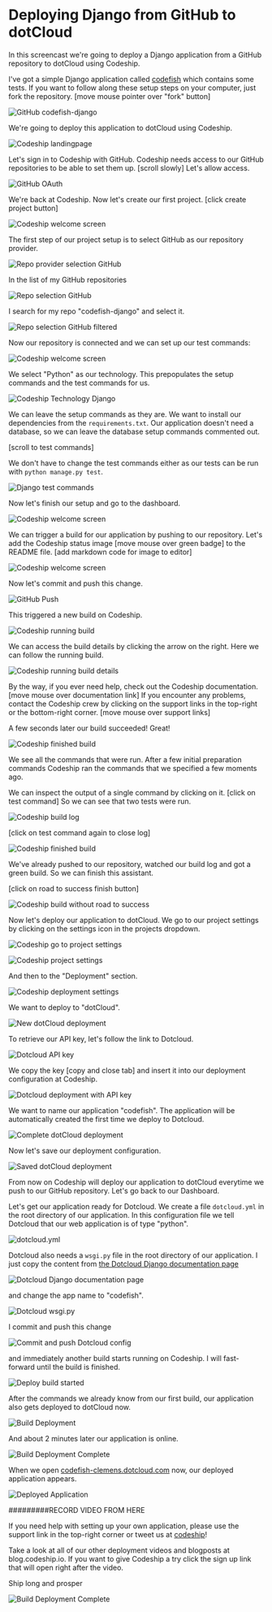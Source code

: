 












Deploying Django from GitHub to dotCloud
======================

In this screencast we're going to deploy a Django application from a GitHub repository to dotCloud using Codeship.





I've got a simple Django application called [codefish][codefish-repo] which contains some tests. If you want to follow along these setup steps on your computer, just fork the repository. [move mouse pointer over "fork" button]

![GitHub codefish-django][screenshot-repository]





We're going to deploy this application to dotCloud using Codeship.

![Codeship landingpage][screenshot-codefish-landingpage]

Let's sign in to Codeship with GitHub. Codeship needs access to our GitHub repositories to be able to set them up. [scroll slowly] Let's allow access.

![GitHub OAuth][screenshot-oauth]

We're back at Codeship. Now let's create our first project. [click create project button]

![Codeship welcome screen][screenshot-codeship-welcome]





The first step of our project setup is to select GitHub as our repository provider.

![Repo provider selection GitHub][screenshot-repo-provider-selection]

In the list of my GitHub repositories

![Repo selection GitHub][screenshot-repo-selection]

I search for my repo "codefish-django" and select it.

![Repo selection GitHub filtered][screenshot-repo-selection-filtered]

Now our repository is connected and we can set up our test commands:

![Codeship welcome screen][screenshot-codeship-technology]

We select "Python" as our technology. This prepopulates the setup commands and the test commands for us.

![Codeship Technology Django][screenshot-codeship-technology-selected]





We can leave the setup commands as they are. We want to install our dependencies from the `requirements.txt`. Our application doesn't need a database, so we can leave the database setup commands commented out.

[scroll to test commands]

We don't have to change the test commands either as our tests can be run with `python manage.py test`.

![Django test commands][screenshot-test-commands]





Now let's finish our setup and go to the dashboard.

![Codeship welcome screen][screenshot-codeship-dasboard]





We can trigger a build for our application by pushing to our repository. Let's add the Codeship status image [move mouse over green badge] to the README file.
[add markdown code for image to editor]

![Codeship welcome screen][screenshot-codeship-image]

Now let's commit and push this change.

![GitHub Push][screenshot-codeship-push]

This triggered a new build on Codeship.

![Codeship running build][screenshot-first-build-running]

We can access the build details by clicking the arrow on the right. Here we can follow the running build.

![Codeship running build details][screenshot-first-build-running-details]

By the way, if you ever need help, check out the Codeship documentation. [move mouse over documentation link] If you encounter any problems, contact the Codeship crew by clicking on the support links in the top-right or the bottom-right corner. [move mouse over support links]

A few seconds later our build succeeded! Great!

![Codeship finished build][screenshot-first-build-finished]

We see all the commands that were run. After a few initial preparation commands Codeship ran the commands that we specified a few moments ago.





We can inspect the output of a single command by clicking on it.
[click on test command]
So we can see that two tests were run.

![Codeship build log][screenshot-build-log]

[click on test command again to close log]

![Codeship finished build][screenshot-first-build-finished]





We've already pushed to our repository, watched our build log and got a green build. So we can finish this assistant.

[click on road to success finish button]

![Codeship build without road to success][screenshot-build-without-road-to-success]





Now let's deploy our application to dotCloud. We go to our project settings by clicking on the settings icon in the projects dropdown.

![Codeship go to project settings][screenshot-go-to-project-settings]

![Codeship project settings][screenshot-project-settings]

And then to the "Deployment" section.

![Codeship deployment settings][screenshot-deployment-settings]

We want to deploy to "dotCloud".

![New dotCloud deployment][screenshot-new-deployment]





To retrieve our API key, let's follow the link to Dotcloud.

![Dotcloud API key][screenshot-dotcloud-api-key]

We copy the key [copy and close tab] and insert it into our deployment configuration at Codeship.

![Dotcloud deployment with API key][screenshot-dotcloud-deployment-api-key]

We want to name our application "codefish". The application will be automatically created the first time we deploy to Dotcloud.





![Complete dotCloud deployment][screenshot-complete-deployment]

Now let's save our deployment configuration.

![Saved dotCloud deployment][screenshot-saved-deployment]

From now on Codeship will deploy our application to dotCloud everytime we push to our GitHub repository.
Let's go back to our Dashboard.





Let's get our application ready for Dotcloud. We create a file `dotcloud.yml` in the root directory of our application. In this configuration file we tell Dotcloud that our web application is of type "python".

![dotcloud.yml][screenshot-dotcloud-yml]

Dotcloud also needs a `wsgi.py` file in the root directory of our application. I just copy the content from [the Dotcloud Django documentation page](http://docs.dotcloud.com/tutorials/python/django/#wsgi-py)

![Dotcloud Django documentation page][screenshot-deployment-documentation-page]

and change the app name to "codefish".

![Dotcloud wsgi.py][screenshot-dotcloud-wsgi-py]

I commit and push this change

![Commit and push Dotcloud config][screenshot-commit-and-push-deployment-config]





and immediately another build starts running on Codeship. I will fast-forward until the build is finished.

![Deploy build started][screenshot-deploy-build-started]

After the commands we already know from our first build, our application also gets deployed to dotCloud now.

![Build Deployment][screenshot-build-deployment]

And about 2 minutes later our application is online.

![Build Deployment Complete][screenshot-build-deployment-complete]





When we open [codefish-clemens.dotcloud.com][codefish-live] now, our deployed application appears.

![Deployed Application][screenshot-deployed-application]

#########RECORD VIDEO FROM HERE

If you need help with setting up your own application, please use the support link in the top-right corner or tweet us at [codeship][codeship-twitter]!

Take a look at all of our other deployment videos and blogposts at blog.codeship.io.
If you want to give Codeship a try click the sign up link that will open right after the video.

Ship long and prosper

![Build Deployment Complete][screenshot-build-deployment-complete]



 [codeship]: https://www.codeship.io/
 [codeship-twitter]: http://www.twitter.com/codeship
 
 [codefish-repo]: https://github.com/codeship-tutorials/codefish-django
 
 
 [codefish-live]: http://codefish-clemens.dotcloud.com
 
 [screenshot-repository]: https://raw.githubusercontent.com/codeship/screencast-storyboards/django-github-dotcloud/screenshots/github/codefish-django/repository.png
 [screenshot-codefish-landingpage]: https://raw.githubusercontent.com/codeship/screencast-storyboards/django-github-dotcloud/screenshots/codeship-landingpage.png
 [screenshot-oauth]: https://raw.githubusercontent.com/codeship/screencast-storyboards/django-github-dotcloud/screenshots/github/oauth.png
 [screenshot-codeship-welcome]: https://raw.githubusercontent.com/codeship/screencast-storyboards/django-github-dotcloud/screenshots/codeship-welcome.png
 [screenshot-repo-provider-selection]: https://raw.githubusercontent.com/codeship/screencast-storyboards/django-github-dotcloud/screenshots/github/repo-provider-selection.png
 [screenshot-repo-selection]: https://raw.githubusercontent.com/codeship/screencast-storyboards/django-github-dotcloud/screenshots/repo-selection.png
 [screenshot-repo-selection-filtered]: https://raw.githubusercontent.com/codeship/screencast-storyboards/django-github-dotcloud/screenshots/django/codefish-django-selection-filtered.png
 [screenshot-codeship-technology]: https://raw.githubusercontent.com/codeship/screencast-storyboards/django-github-dotcloud/screenshots/codeship-technology.png
 [screenshot-codeship-technology-selected]: https://raw.githubusercontent.com/codeship/screencast-storyboards/django-github-dotcloud/screenshots/django/codeship-technology.png
 [screenshot-technology-version]: https://raw.githubusercontent.com/codeship/screencast-storyboards/django-github-dotcloud/screenshots/django/technology-version.png
 [screenshot-test-commands]: https://raw.githubusercontent.com/codeship/screencast-storyboards/django-github-dotcloud/screenshots/django/test-commands.png
 [screenshot-codeship-dasboard]: https://raw.githubusercontent.com/codeship/screencast-storyboards/django-github-dotcloud/screenshots/github/codefish-django/codeship-dashboard.png
 [screenshot-codeship-image]: https://raw.githubusercontent.com/codeship/screencast-storyboards/django-github-dotcloud/screenshots/django/codeship-image.png
 [screenshot-codeship-push]: https://raw.githubusercontent.com/codeship/screencast-storyboards/django-github-dotcloud/screenshots/github/codefish-django/push.png
 [screenshot-first-build-running]: https://raw.githubusercontent.com/codeship/screencast-storyboards/django-github-dotcloud/screenshots/django/first-build-running.png
 [screenshot-first-build-running-details]: https://raw.githubusercontent.com/codeship/screencast-storyboards/django-github-dotcloud/screenshots/github/codefish-django/first-build-running-details.png
 [screenshot-first-build-finished]: https://raw.githubusercontent.com/codeship/screencast-storyboards/django-github-dotcloud/screenshots/github/codefish-django/first-build-finished.png
 [screenshot-build-log]: https://raw.githubusercontent.com/codeship/screencast-storyboards/django-github-dotcloud/screenshots/github/codefish-django/build-log.png
 [screenshot-build-without-road-to-success]: https://raw.githubusercontent.com/codeship/screencast-storyboards/django-github-dotcloud/screenshots/github/codefish-django/build-without-road-to-success.png
 [screenshot-go-to-project-settings]: https://raw.githubusercontent.com/codeship/screencast-storyboards/django-github-dotcloud/screenshots/github/codefish-django/go-to-project-settings.png
 [screenshot-project-settings]: https://raw.githubusercontent.com/codeship/screencast-storyboards/django-github-dotcloud/screenshots/django/project-settings.png
 [screenshot-deployment-settings]: https://raw.githubusercontent.com/codeship/screencast-storyboards/django-github-dotcloud/screenshots/django/deployment-settings.png
 [screenshot-new-deployment]: https://raw.githubusercontent.com/codeship/screencast-storyboards/django-github-dotcloud/screenshots/django/dotcloud/new-deployment.png
 [screenshot-heroku-apps]: https://raw.githubusercontent.com/codeship/screencast-storyboards/django-github-dotcloud/screenshots/dotcloud/heroku-apps.png
 [screenshot-create-heroku-app]: https://raw.githubusercontent.com/codeship/screencast-storyboards/django-github-dotcloud/screenshots/dotcloud/create-heroku-app.png
 [screenshot-heroku-app-created]: https://raw.githubusercontent.com/codeship/screencast-storyboards/django-github-dotcloud/screenshots/dotcloud/heroku-app-created.png
 [screenshot-heroku-deployment-name]: https://raw.githubusercontent.com/codeship/screencast-storyboards/django-github-dotcloud/screenshots/django/dotcloud/heroku-deployment-name.png
 [screenshot-show-api-key]: https://raw.githubusercontent.com/codeship/screencast-storyboards/django-github-dotcloud/screenshots/dotcloud/show-api-key.png
 [screenshot-complete-deployment]: https://raw.githubusercontent.com/codeship/screencast-storyboards/django-github-dotcloud/screenshots/django/dotcloud/complete-deployment.png
 [screenshot-saved-deployment]: https://raw.githubusercontent.com/codeship/screencast-storyboards/django-github-dotcloud/screenshots/django/dotcloud/saved-deployment.png
 [screenshot-added-paragraph]: https://raw.githubusercontent.com/codeship/screencast-storyboards/django-github-dotcloud/screenshots/django/added-paragraph.png
 [screenshot-commit-and-push-paragraph]: https://raw.githubusercontent.com/codeship/screencast-storyboards/django-github-dotcloud/screenshots/github/django/commit-and-push-paragraph.png
 [screenshot-deploy-build-started]: https://raw.githubusercontent.com/codeship/screencast-storyboards/django-github-dotcloud/screenshots/django/dotcloud/deploy-build-started.png
 [screenshot-build-deployment]: https://raw.githubusercontent.com/codeship/screencast-storyboards/django-github-dotcloud/screenshots/django/dotcloud/build-deployment.png
 [screenshot-build-deployment-complete]: https://raw.githubusercontent.com/codeship/screencast-storyboards/django-github-dotcloud/screenshots/django/dotcloud/build-deployment-complete.png
 [screenshot-deployed-application]: https://raw.githubusercontent.com/codeship/screencast-storyboards/django-github-dotcloud/screenshots/django/dotcloud/deployed-application.png
 [screenshot-select-post-hook]: https://raw.githubusercontent.com/codeship/screencast-storyboards/django-github-dotcloud/screenshots/github/codefish-django/select-post-hook.png
 [screenshot-paste-hook-url]: https://raw.githubusercontent.com/codeship/screencast-storyboards/django-github-dotcloud/screenshots/github/codefish-django/paste-hook-url.png
 [screenshot-hook-added]: https://raw.githubusercontent.com/codeship/screencast-storyboards/django-github-dotcloud/screenshots/github/codefish-django/hook-added.png
 [screenshot-deployment-username]: https://raw.githubusercontent.com/codeship/screencast-storyboards/django-github-dotcloud/screenshots/django/dotcloud/username.png
 [screenshot-create-deployment-token]: https://raw.githubusercontent.com/codeship/screencast-storyboards/django-github-dotcloud/screenshots/django/dotcloud/create-token.png
 [screenshot-add-deployment-config]: https://raw.githubusercontent.com/codeship/screencast-storyboards/django-github-dotcloud/screenshots/dotcloud/add-config.png
 [screenshot-commit-and-push-deployment-config]: https://raw.githubusercontent.com/codeship/screencast-storyboards/django-github-dotcloud/screenshots/github/codefish-django/dotcloud/commit-and-push-deployment-config.png
 [screenshot-dotcloud-api-key]: https://raw.githubusercontent.com/codeship/screencast-storyboards/django-github-dotcloud/screenshots/dotcloud/api-key.png
 [screenshot-dotcloud-deployment-api-key]: https://raw.githubusercontent.com/codeship/screencast-storyboards/django-github-dotcloud/screenshots/django/dotcloud/deployment-api-key.png
 [screenshot-dotcloud-yml]: https://raw.githubusercontent.com/codeship/screencast-storyboards/django-github-dotcloud/screenshots/django/dotcloud/dotcloud-yml.png
 [screenshot-dotcloud-wsgi-py]: https://raw.githubusercontent.com/codeship/screencast-storyboards/django-github-dotcloud/screenshots/django/dotcloud/wsgi-py.png
 [screenshot-deployment-documentation-page]: https://raw.githubusercontent.com/codeship/screencast-storyboards/django-github-dotcloud/screenshots/django/dotcloud/documentation-page.png
 [screenshot-empty-deployment]: https://raw.githubusercontent.com/codeship/screencast-storyboards/django-github-dotcloud/screenshots/django/dotcloud/empty-deployment.png
 [screenshot-deployment-home-page]: https://raw.githubusercontent.com/codeship/screencast-storyboards/django-github-dotcloud/screenshots/dotcloud/home-page.png
 [screenshot-new-deployment-app]: https://raw.githubusercontent.com/codeship/screencast-storyboards/django-github-dotcloud/screenshots/django/dotcloud/new-deployment-app.png
 [screenshot-deployment-oauth]: https://raw.githubusercontent.com/codeship/screencast-storyboards/django-github-dotcloud/screenshots/dotcloud/oauth.png
 [screenshot-app-yml]: https://raw.githubusercontent.com/codeship/screencast-storyboards/django-github-dotcloud/screenshots/django/dotcloud/app-yml.png
 [screenshot-install-tool]: https://raw.githubusercontent.com/codeship/screencast-storyboards/django-github-dotcloud/screenshots/dotcloud/install-tool.png
 [screenshot-sign-in-to-deployment]: https://raw.githubusercontent.com/codeship/screencast-storyboards/django-github-dotcloud/screenshots/dotcloud/sign-in-to-deployment.png
 [screenshot-create-api-token]: https://raw.githubusercontent.com/codeship/screencast-storyboards/django-github-dotcloud/screenshots/dotcloud/create-api-token.png
 [screenshot-insert-api-token]: https://raw.githubusercontent.com/codeship/screencast-storyboards/django-github-dotcloud/screenshots/dotcloud/insert-api-token.png
 [screenshot-look-up-url]: https://raw.githubusercontent.com/codeship/screencast-storyboards/django-github-dotcloud/screenshots/dotcloud/look-up-url.png

